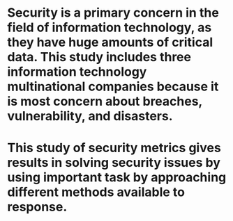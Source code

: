 # Security is a primary concern in the field of information technology, as they have huge amounts of critical data. This study includes three information technology multinational companies because it is most concern about breaches, vulnerability, and disasters. 
# This study of security metrics gives results in solving security issues by using important task by approaching different methods available to response.
